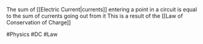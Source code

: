 The sum of [[Electric Current|currents]] entering a point in a circuit is equal to the sum of currents going out from it
This is a result of the [[Law of Conservation of Charge]]

#Physics #DC #Law 